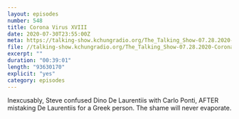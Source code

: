 ```yaml
---
layout: episodes
number: 548
title: Corona Virus XVIII
date: 2020-07-30T23:55:00Z
meta: https://talking-show.kchungradio.org/The_Talking_Show-07.28.2020-Coronavirus_18.mp3
file: //talking-show.kchungradio.org/The_Talking_Show-07.28.2020-Coronavirus_18.mp3
excerpt: ""
duration: "00:39:01"
length: "93630170"
explicit: "yes"
category: episodes
---
```

Inexcusably, Steve confused Dino De Laurentiis with Carlo Ponti, AFTER mistaking De Laurentiis for a Greek person. The shame will never evaporate.
